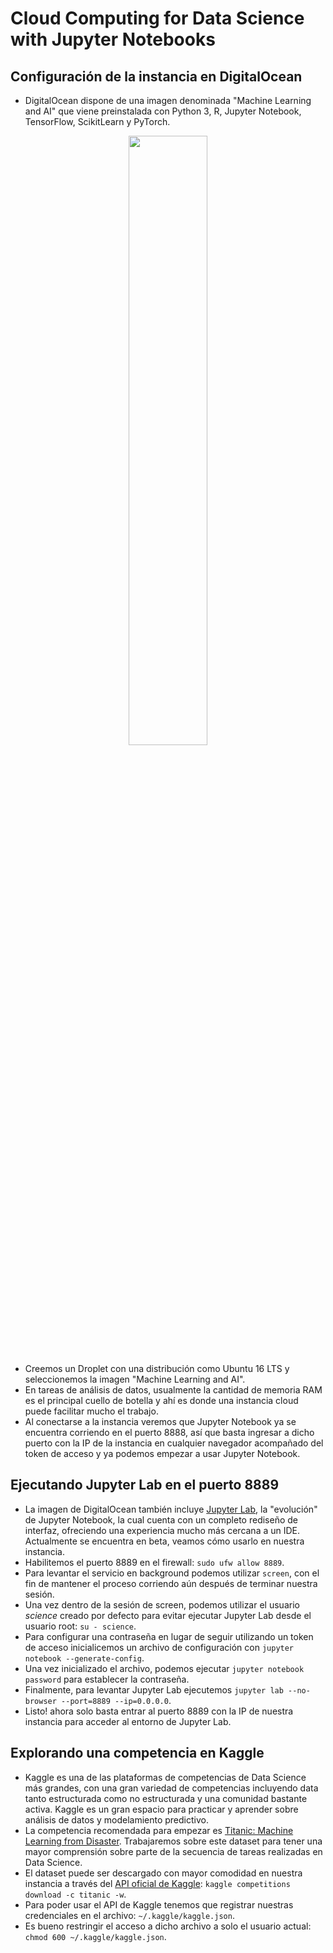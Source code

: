 # Cloud Computing for Data Science with Jupyter Notebooks

## Configuración de la instancia en DigitalOcean

- DigitalOcean dispone de una imagen denominada "Machine Learning and AI" que viene preinstalada con Python 3, R, Jupyter Notebook, TensorFlow, ScikitLearn y PyTorch.
<p align="center"><img src="https://i.imgur.com/LQvC8h8.png" width="50%"></p>

- Creemos un Droplet con una distribución como Ubuntu 16 LTS y seleccionemos la imagen "Machine Learning and AI".
- En tareas de análisis de datos, usualmente la cantidad de memoria RAM es el principal cuello de botella y ahí es donde una instancia cloud puede facilitar mucho el trabajo.
- Al conectarse a la instancia veremos que Jupyter Notebook ya se encuentra corriendo en el puerto 8888, así que basta ingresar a dicho puerto con la IP de la instancia en cualquier navegador acompañado del token de acceso y ya podemos empezar a usar Jupyter Notebook.

## Ejecutando Jupyter Lab en el puerto 8889

- La imagen de DigitalOcean también incluye [Jupyter Lab](https://github.com/jupyterlab/jupyterlab), la "evolución" de Jupyter Notebook, la cual cuenta con un completo rediseño de interfaz, ofreciendo una experiencia mucho más cercana a un IDE. Actualmente se encuentra en beta, veamos cómo usarlo en nuestra instancia.
- Habilitemos el puerto 8889 en el firewall: `sudo ufw allow 8889`.
- Para levantar el servicio en background podemos utilizar `screen`, con el fin de mantener el proceso corriendo aún después de terminar nuestra sesión.
- Una vez dentro de la sesión de screen, podemos utilizar el usuario _science_ creado por defecto para evitar ejecutar Jupyter Lab desde el usuario root: `su - science`.
- Para configurar una contraseña en lugar de seguir utilizando un token de acceso inicialicemos un archivo de configuración con `jupyter notebook --generate-config`.
- Una vez inicializado el archivo, podemos ejecutar `jupyter notebook password` para establecer la contraseña.
- Finalmente, para levantar Jupyter Lab ejecutemos `jupyter lab --no-browser --port=8889 --ip=0.0.0.0`.
- Listo! ahora solo basta entrar al puerto 8889 con la IP de nuestra instancia para acceder al entorno de Jupyter Lab.

## Explorando una competencia en Kaggle

- Kaggle es una de las plataformas de competencias de Data Science más grandes, con una gran variedad de competencias incluyendo data tanto estructurada como no estructurada y una comunidad bastante activa. Kaggle es un gran espacio para practicar y aprender sobre análisis de datos y modelamiento predictivo.
- La competencia recomendada para empezar es [Titanic: Machine Learning from Disaster](https://www.kaggle.com/c/titanic). Trabajaremos sobre este dataset para tener una mayor comprensión sobre parte de la secuencia de tareas realizadas en Data Science.
- El dataset puede ser descargado con mayor comodidad en nuestra instancia a través del [API oficial de Kaggle](https://github.com/Kaggle/kaggle-api): `kaggle competitions download -c titanic -w`.
- Para poder usar el API de Kaggle tenemos que registrar nuestras credenciales en el archivo: `~/.kaggle/kaggle.json`.
- Es bueno restringir el acceso a dicho archivo a solo el usuario actual: `chmod 600 ~/.kaggle/kaggle.json`.
